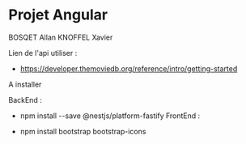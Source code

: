 ﻿# Projet Angular 
BOSQET Allan
KNOFFEL Xavier

Lien de l'api utiliser :
  - https://developer.themoviedb.org/reference/intro/getting-started

A installer

BackEnd :

  - npm install --save @nestjs/platform-fastify
FrontEnd :

 - npm install bootstrap bootstrap-icons

